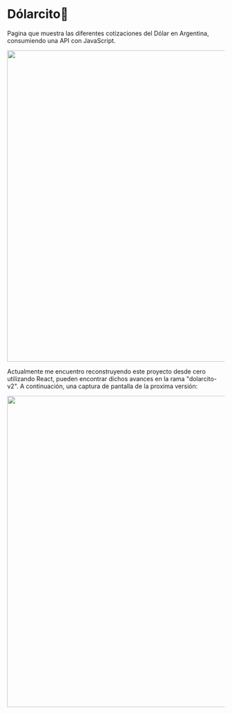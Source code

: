 
# Dólarcito💱

Pagina que muestra las diferentes cotizaciones del Dólar en Argentina, consumiendo una API con JavaScript.

<img src="https://media.licdn.com/dms/image/D4D22AQEjG5izbKKfsA/feedshare-shrink_2048_1536/0/1710634652041?e=1715817600&v=beta&t=qpQlVTUUuKH_hEckPJAFprGsi-rh_qDZqS-OwVPzkM4" width="720"/>

Actualmente me encuentro reconstruyendo este proyecto desde cero utilizando React, pueden encontrar dichos avances en la rama "dolarcito-v2". A continuación, una captura de pantalla de la proxima versión:

<img src="https://media.licdn.com/dms/image/D4D22AQGSPCY4S7CuEw/feedshare-shrink_2048_1536/0/1713902844814?e=1717632000&v=beta&t=Uc0He_Hf-eYZNCaC3Oaf-c384fV85-dmpxbSdmdXoJk" width="720"/>


